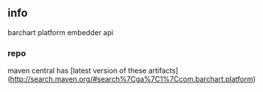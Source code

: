 <!--

    Copyright (C) 2011-2012 Barchart, Inc. <http://www.barchart.com/>

    All rights reserved. Licensed under the OSI BSD License.

    http://www.opensource.org/licenses/bsd-license.php

-->
## info

barchart platform embedder api

### repo

maven central has
[latest version of these artifacts]
(http://search.maven.org/#search%7Cga%7C1%7Ccom.barchart.platform)
